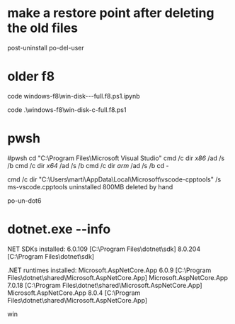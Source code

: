 

# make a restore point after deleting the old files
post-uninstall
po-del-user


# older f8

code windows-f8\win-disk---full.f8.ps1.ipynb


code .\windows-f8\win-disk-c-full.f8.ps1


# pwsh

#pwsh
cd "C:\Program Files\Microsoft Visual Studio"
cmd /c dir *x86* /ad /s /b
cmd /c dir *x64* /ad /s /b
cmd /c dir *arm* /ad /s /b
cd -

cmd /c   dir  "C:\Users\marti\AppData\Local\Microsoft\vscode-cpptools"  /s 
ms-vscode.cpptools
uninstalled
800MB deleted by hand



po-un-dot6
# dotnet.exe  --info

NET SDKs installed:
  6.0.109 [C:\Program Files\dotnet\sdk]
  8.0.204 [C:\Program Files\dotnet\sdk]

.NET runtimes installed:
  Microsoft.AspNetCore.App 6.0.9 [C:\Program Files\dotnet\shared\Microsoft.AspNetCore.App]
  Microsoft.AspNetCore.App 7.0.18 [C:\Program Files\dotnet\shared\Microsoft.AspNetCore.App]
  Microsoft.AspNetCore.App 8.0.4 [C:\Program Files\dotnet\shared\Microsoft.AspNetCore.App]
  
  win


